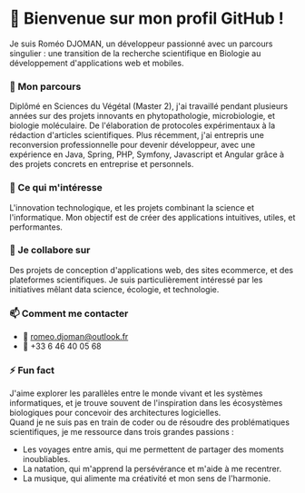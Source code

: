 # 👋 Bienvenue sur mon profil GitHub !
Je suis Roméo DJOMAN, un développeur passionné avec un parcours singulier : une transition de la recherche scientifique en Biologie au développement d'applications web et mobiles.

### 🌱 Mon parcours
Diplômé en Sciences du Végétal (Master 2), j'ai travaillé pendant plusieurs années sur des projets innovants en phytopathologie, microbiologie, et biologie moléculaire. De l'élaboration de protocoles expérimentaux à la rédaction d'articles scientifiques.
Plus récemment, j'ai entrepris une reconversion professionnelle pour devenir développeur, avec une expérience en Java, Spring, PHP, Symfony, Javascript et Angular grâce à des projets concrets en entreprise et personnels.

### 👀 Ce qui m'intéresse
L'innovation technologique, et les projets combinant la science et l'informatique. Mon objectif est de créer des applications intuitives, utiles, et performantes.

### 💞️ Je collabore sur
Des projets de conception d'applications web, des sites ecommerce, et des plateformes scientifiques. Je suis particulièrement intéressé par les initiatives mêlant data science, écologie, et technologie.

### 📫 Comment me contacter
- 📧 romeo.djoman@outlook.fr
- 📱 +33 6 46 40 05 68

### ⚡ Fun fact
J'aime explorer les parallèles entre le monde vivant et les systèmes informatiques, et je trouve souvent de l'inspiration dans les écosystèmes biologiques pour concevoir des architectures logicielles.
<br>Quand je ne suis pas en train de coder ou de résoudre des problématiques scientifiques, je me ressource dans trois grandes passions :
- Les voyages entre amis, qui me permettent de partager des moments inoubliables.
- La natation, qui m'apprend la persévérance et m'aide à me recentrer.
- La musique, qui alimente ma créativité et mon sens de l'harmonie.


<!---
romeoDjoman/romeoDjoman is a ✨ special ✨ repository because its `README.md` (this file) appears on your GitHub profile.
You can click the Preview link to take a look at your changes.
--->
